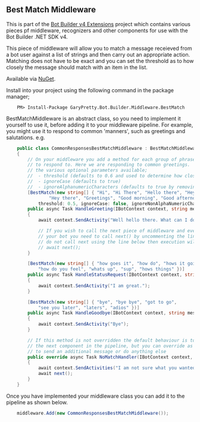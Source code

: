 ## Best Match Middleware

This is part of the [Bot Builder v4 Extensions](https://github.com/garypretty/botbuilder-dotnet-extensions/) project which contains various pieces pf middleware, recognizers and other components for use with the Bot Builder .NET SDK v4.

This piece of middleware will allow you to match a message receieved from a bot user against a list of strings and then carry out an appropriate action. Matching does not have to be exact and you can set the threshold as to how closely the message should match with an item in the list.

Available via [NuGet](https://www.nuget.org/packages/GaryPretty.Bot.Builder.Middleware.BestMatch/).

Install into your project using the following command in the package manager;
```
    PM> Install-Package GaryPretty.Bot.Builder.Middleware.BestMatch
```

BestMatchMiddleware is an abstract class, so you need to implement it yourself to use it, before adding it to your middleware pipeline.
For example, you might use it to respond to common 'manners', such as greetings and salutations. e.g.

```cs
    public class CommonResponsesBestMatchMiddleware : BestMatchMiddleware
    {
		// On your middleware you add a method for each group of phrases that you wish
		// to respond to. Here we are responding to common greetings.  This also shows your
		// the various optional parameters available;
		//  - threshold (defaults to 0.6 and used to determine how close the incoming phrase should be to the phrases within the list)
		//  - ignoreCase (defaults to true)
		//  - ignoreAlphanumericCharacters (defaults to true by removing alphanumeric characters before matching)
        [BestMatch(new string[] { "Hi", "Hi There", "Hello there", "Hey", "Hello",
                "Hey there", "Greetings", "Good morning", "Good afternoon", "Good evening", "Good day" },
            threshold: 0.5, ignoreCase: false, ignoreNonAlphaNumericCharacters: false)]
        public async Task HandleGreeting(IBotContext context, string messageText, MiddlewareSet.NextDelegate next)
        {
            await context.SendActivity("Well hello there. What can I do for you today?");

			// If you wish to call the next piece of middleware and eventually call 
			// your bot you need to call next() by uncommenting the line below. If you
			// do not call next using the line below then execution will stop here.
			// await next();
        }

        [BestMatch(new string[] { "how goes it", "how do", "hows it going", "how are you",
            "how do you feel", "whats up", "sup", "hows things" })]
        public async Task HandleStatusRequest(IBotContext context, string messageText, MiddlewareSet.NextDelegate next)
        {
            await context.SendActivity("I am great.");
        }

        [BestMatch(new string[] { "bye", "bye bye", "got to go",
            "see you later", "laters", "adios" })]
        public async Task HandleGoodbye(IBotContext context, string messageText, MiddlewareSet.NextDelegate next)
        {
            await context.SendActivity("Bye");   
        }

		// If this method is not overridden the default behaviour is to await next() to call 
		// the next component in the pipeline, but you can override as shown below if you wanted 
		// to send an additional message or do anything else
        public override async Task NoMatchHandler(IBotContext context, string messageText, MiddlewareSet.NextDelegate next)
        {
			await context.SendActivities("I am not sure what you wanted...");
            await next();
        }
    }
```

Once you have implemented your middleware class you can add it to the pipeline as shown below.

```cs
	middleware.Add(new CommonResponsesBestMatchMiddleware());
```
